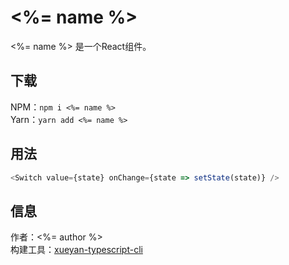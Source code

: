 # <%= name %>

<%= name %> 是一个React组件。  

## 下载

NPM：`npm i <%= name %>`  
Yarn：`yarn add <%= name %>`  

## 用法

```ts
<Switch value={state} onChange={state => setState(state)} />
```

## 信息

作者：<%= author %>  
构建工具：[xueyan-typescript-cli](https://github.com/xueyan-site/xueyan-typescript-cli)  
